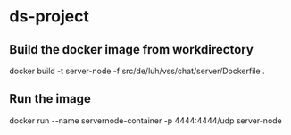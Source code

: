 # ds-project

## Build the docker image from workdirectory
docker build -t server-node -f src/de/luh/vss/chat/server/Dockerfile .
## Run the image
docker run --name servernode-container -p 4444:4444/udp server-node